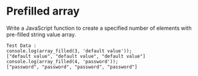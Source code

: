 # Prefilled array

Write a JavaScript function to create a specified number of elements with pre-filled string value array.
 ```
Test Data :
console.log(array_filled(3, 'default value'));
["default value", "default value", "default value"]
console.log(array_filled(4, 'password'));
["password", "password", "password", "password"]

```
